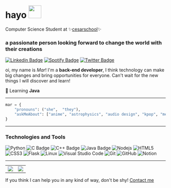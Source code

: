 # hayo  <img src="https://media4.giphy.com/media/yGhIqFuOx84KY/giphy.gif" width="40">

Computer Science Student at ✨[cesarschool](http://www.cesar.school)✨ 

### a passionate person looking forward to change the world with their creations 

[![Linkedin Badge](https://img.shields.io/badge/-Mar-blue?style=flat-square&logo=Linkedin&logoColor=white&link=https://www.linkedin.com/in/mariana-galdino-059243174/)](https://www.linkedin.com/in/mariana-galdino-059243174/) [![Spotify Badge](https://img.shields.io/badge/Spotify-%231ED760.svg?&style=flat-square&logo=spotify&logoColor=white&link=https://open.spotify.com/user/9ssz7ctwi8prfhuo7whd9ojkf)](https://open.spotify.com/user/9ssz7ctwi8prfhuo7whd9ojkf) [![Twitter Badge](https://img.shields.io/badge/Twitter-%230077B5.svg?&style=flat-square&logo=twitter&logoColor=white&link=https://twitter.com/asgaidino)](https://twitter.com/asgaidino)

oi, my name is _Mar_! I'm a **back-end developer**, I think technology can make big changes and bring opportunities for everyone. Can't wait for the new things I will discover and learn!

🌱 Learning **Java** 

---

```python
mar = {
    "pronouns": ("she",  "they"),
    "askMeAbout": ["anime", "astrophysics", "audio design", "kpop", "mechanical keyboards"]
}
```
---

### Technologies and Tools ### 

![Python](https://img.shields.io/badge/Python-3776AB?style=for-the-badge&logo=python&logoColor=white)
![C Badge](https://img.shields.io/badge/C-00599C?style=for-the-badge&logo=c&logoColor=white)
![C++ Badge](https://img.shields.io/badge/C%2B%2B-00599C?style=for-the-badge&logo=c%2B%2B&logoColor=white)
![Java Badge](https://img.shields.io/badge/Java-ED8B00?style=for-the-badge&logo=java&logoColor=white)
![Nodejs](https://img.shields.io/badge/Node.js-43853D?style=for-the-badge&logo=node.js&logoColor=white)
![HTML5](https://img.shields.io/badge/html5-%23E34F26.svg?style=for-the-badge&logo=html5&logoColor=white)
![CSS3](https://img.shields.io/badge/css3-%231572B6.svg?style=for-the-badge&logo=css3&logoColor=white)
![Flask](https://img.shields.io/badge/flask-%23000.svg?style=for-the-badge&logo=flask&logoColor=white)
![Linux](https://img.shields.io/badge/linux-FCC624?style=for-the-badge&logo=linux&logoColor=white)
![Visual Studio Code](https://img.shields.io/badge/Visual%20Studio%20Code-0078d7.svg?style=for-the-badge&logo=visual-studio-code&logoColor=white)
![Git](https://img.shields.io/badge/Git-f05032?style=for-the-badge&logo=git&logoColor=white)
![GitHub](https://img.shields.io/badge/GitHub-181717?style=for-the-badge&logo=github&logoColor=white)
![Notion](https://img.shields.io/badge/Notion-000000?style=for-the-badge&logo=notion&logoColor=white)

---

<table align="center" style="margin: 0px auto;">
  <tr>
      <td><img src ="https://github-readme-stats.vercel.app/api?username=bymar&show_icons=true&count_private=true&theme=darcula&hide_border=true,contribs&bg_color=00000000"></td>
      <td><img src ="https://github-readme-stats.vercel.app/api/top-langs/?username=bymar&layout=compact&hide_border=true&theme=darcula&bg_color=00000000&hide=html"></td>
  </tr>   
</table>

If you think I can help you in any kind of way, don't be shy! [Contact me](mailto:mgaldinoas@gmail.com)
